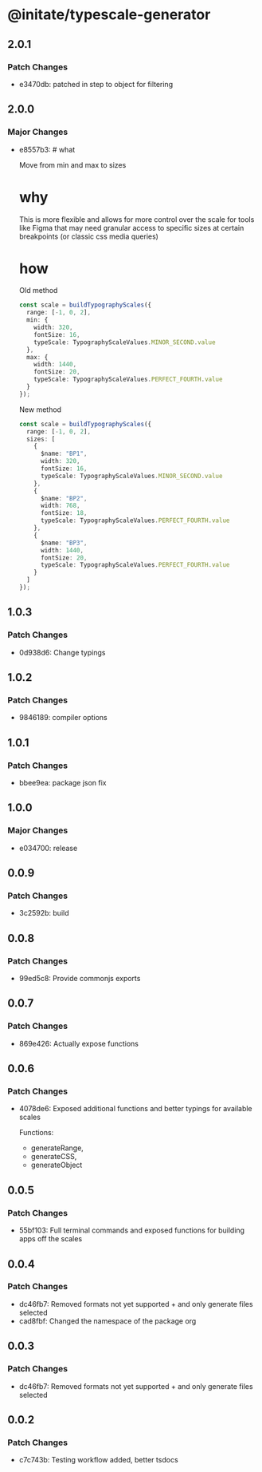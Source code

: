 # @initate/typescale-generator

## 2.0.1

### Patch Changes

- e3470db: patched in step to object for filtering

## 2.0.0

### Major Changes

- e8557b3: # what

  Move from min and max to sizes

  # why

  This is more flexible and allows for more control over the scale for tools like Figma that may need granular access to specific sizes at certain breakpoints (or classic css media queries)

  # how

  Old method

  ```typescript
  const scale = buildTypographyScales({
    range: [-1, 0, 2],
    min: {
      width: 320,
      fontSize: 16,
      typeScale: TypographyScaleValues.MINOR_SECOND.value
    },
    max: {
      width: 1440,
      fontSize: 20,
      typeScale: TypographyScaleValues.PERFECT_FOURTH.value
    }
  });
  ```

  New method

  ```typescript
  const scale = buildTypographyScales({
    range: [-1, 0, 2],
    sizes: [
      {
        $name: "BP1",
        width: 320,
        fontSize: 16,
        typeScale: TypographyScaleValues.MINOR_SECOND.value
      },
      {
        $name: "BP2",
        width: 768,
        fontSize: 18,
        typeScale: TypographyScaleValues.PERFECT_FOURTH.value
      },
      {
        $name: "BP3",
        width: 1440,
        fontSize: 20,
        typeScale: TypographyScaleValues.PERFECT_FOURTH.value
      }
    ]
  });
  ```

## 1.0.3

### Patch Changes

- 0d938d6: Change typings

## 1.0.2

### Patch Changes

- 9846189: compiler options

## 1.0.1

### Patch Changes

- bbee9ea: package json fix

## 1.0.0

### Major Changes

- e034700: release

## 0.0.9

### Patch Changes

- 3c2592b: build

## 0.0.8

### Patch Changes

- 99ed5c8: Provide commonjs exports

## 0.0.7

### Patch Changes

- 869e426: Actually expose functions

## 0.0.6

### Patch Changes

- 4078de6: Exposed additional functions and better typings for available scales

  Functions:

  - generateRange,
  - generateCSS,
  - generateObject

## 0.0.5

### Patch Changes

- 55bf103: Full terminal commands and exposed functions for building apps off the scales

## 0.0.4

### Patch Changes

- dc46fb7: Removed formats not yet supported + and only generate files selected
- cad8fbf: Changed the namespace of the package org

## 0.0.3

### Patch Changes

- dc46fb7: Removed formats not yet supported + and only generate files selected

## 0.0.2

### Patch Changes

- c7c743b: Testing workflow added, better tsdocs
